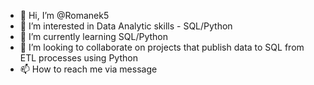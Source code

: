 - 👋 Hi, I’m @Romanek5
- 👀 I’m interested in Data Analytic skills - SQL/Python 
- 🌱 I’m currently learning SQL/Python
- 💞️ I’m looking to collaborate on projects that publish data to SQL from ETL processes using Python 
- 📫 How to reach me via message

<!---
Romanek5/Romanek5 is a ✨ special ✨ repository because its `README.md` (this file) appears on your GitHub profile.
You can click the Preview link to take a look at your changes.
--->
